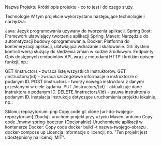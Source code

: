 Nazwa Projektu
Krótki opis projektu - co to jest i do czego służy.

Technologie
W tym projekcie wykorzystano następujące technologie i narzędzia:

Java: Język programowania używany do tworzenia aplikacji.
Spring Boot: Framework ułatwiający tworzenie aplikacji Spring.
Maven: Narzędzie do automatyzacji budowy oprogramowania.
Docker: Platforma do konteneryzacji aplikacji, ułatwiająca wdrażanie i skalowanie.
Git: System kontroli wersji służący do śledzenia zmian w kodzie źródłowym.
Endpointy
Opis dostępnych endpointów API, wraz z metodami HTTP i krótkim opisem funkcji, np.:

GET /instructors - zwraca listę wszystkich instruktorów.
GET /instructors/{id} - zwraca szczegółowe informacje o instruktorze o podanym ID.
POST /instructors - tworzy nowego instruktora z danymi przesłanymi w ciele żądania.
PUT /instructors/{id} - aktualizuje dane instruktora o podanym ID.
DELETE /instructors/{id} - usuwa instruktora o podanym ID.
Instalacja
Instrukcje dotyczące uruchomienia projektu lokalnie, np.:

Sklonuj repozytorium:
php
Copy code
git clone [url-do-twojego-repozytorium]
Zbuduj i uruchom projekt przy użyciu Maven:
arduino
Copy code
./mvnw spring-boot:run
(Opcjonalnie) Uruchomienie aplikacji w kontenerze Docker:
Copy code
docker build -t nazwa-twojego-obrazu .
docker-compose up
Licencja
Informacje o licencji, np. "Ten projekt jest udostępniony na licencji MIT".

